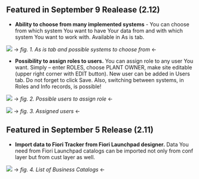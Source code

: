 ## Featured in September 9 Realease (2.12)

- **Ability to choose from many implemented systems** - You can choose from which system You want to have Your data from and with which system You want to work with. Available in As is tab. 

![](../res/chose_from_many_systems.png)
-> *fig. 1. As is tab and possible systems to choose from* <-

- **Possibility to assign roles to users.** You can assign role to any user You want. Simply – enter ROLES, choose PLANT OWNER, make site editable (upper right corner with EDIT button). New user can be added in Users tab. Do not forget to click Save. Also, switching between systems, in Roles and Info records, is possible! 

![](../res/users_to_assign_role.png)
-> *fig. 2. Possible users to assign role* <-

![](../res/assigned_users.png)
-> *fig. 3. Assigned users* <-

## Featured in September 5 Release (2.11)

- **Import data to Fiori Tracker from Fiori Launchpad designer.** Data You need from Fiori Launchpad catalogs can be imported not only from conf layer but from cust layer as well. 

![](../res/as_is_import.png)
-> *fig. 4. List of Business Catalogs* <-
